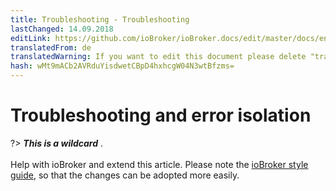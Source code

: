 ```yaml
---
title: Troubleshooting - Troubleshooting
lastChanged: 14.09.2018
editLink: https://github.com/ioBroker/ioBroker.docs/edit/master/docs/en/trouble/search.md
translatedFrom: de
translatedWarning: If you want to edit this document please delete "translatedFrom" field, elsewise this document will be translated automatically again
hash: wMt9mACb2AVRduYisdwetCBpD4hxhcgW04N3wtBfzms=
---
```

# Troubleshooting and error isolation
?> ***This is a wildcard*** . <br><br> Help with ioBroker and extend this article. Please note the [ioBroker style guide](community/styleguidedoc), so that the changes can be adopted more easily.